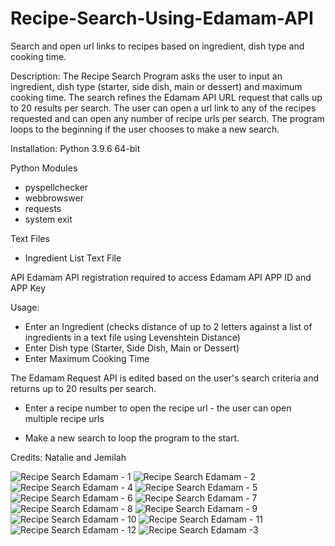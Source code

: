 # Recipe-Search-Using-Edamam-API
Search and open url links to recipes based on ingredient, dish type and cooking time.

Description: 
The Recipe Search Program asks the user to input an ingredient, dish type (starter, side dish, main or dessert) and maximum cooking time. The search refines the Edamam API URL request that calls up to 20 results per search. The user can open a url link to any of the recipes requested and can open any number of recipe urls per search. The program loops to the beginning if the user chooses to make a new search.

Installation:
Python 3.9.6 64-bit

Python Modules
- pyspellchecker
- webbrowswer
- requests
- system exit

Text Files
- Ingredient List Text File

API
Edamam API registration required to access Edamam API APP ID and APP Key

Usage: 
- Enter an Ingredient (checks distance of up to 2 letters against a list of ingredients in a text file using Levenshtein Distance)
- Enter Dish type (Starter, Side Dish, Main or Dessert)
- Enter Maximum Cooking Time

The Edamam Request API is edited based on the user's search criteria and returns up to 20 results per search.

- Enter a recipe number to open the recipe url - the user can open multiple recipe urls

- Make a new search to loop the program to the start.

Credits: Natalie and Jemilah

![Recipe Search Edamam - 1](https://user-images.githubusercontent.com/88142518/127854010-9900466f-f877-432e-a379-c6503ac51993.png)
![Recipe Search Edamam - 2](https://user-images.githubusercontent.com/88142518/127854014-1ce17ab4-a30b-4859-b9c9-d8ece1dcccff.png)
![Recipe Search Edamam - 4](https://user-images.githubusercontent.com/88142518/127854015-96b635b4-3193-4e68-b993-b12a1f0fca53.png)
![Recipe Search Edamam - 5](https://user-images.githubusercontent.com/88142518/127854017-7051baaa-529d-483f-8033-6fef11fdbd6a.png)
![Recipe Search Edamam - 6](https://user-images.githubusercontent.com/88142518/127854018-50c744fc-a959-4690-9e24-3242006a15c0.png)
![Recipe Search Edamam - 7](https://user-images.githubusercontent.com/88142518/127854019-1592eda0-e22b-413c-a0f1-e1980923a01d.png)
![Recipe Search Edamam - 8](https://user-images.githubusercontent.com/88142518/127854021-e5fdf24d-a8ce-4a4e-a90d-4722f675075a.png)
![Recipe Search Edamam - 9](https://user-images.githubusercontent.com/88142518/127854024-3bfcebe8-7f23-495a-917f-faa6cb29685f.png)
![Recipe Search Edamam - 10](https://user-images.githubusercontent.com/88142518/127854029-70929e18-a624-4633-a70c-3b1a0fc9508c.png)
![Recipe Search Edamam - 11](https://user-images.githubusercontent.com/88142518/127854034-24ae1f46-c543-45e8-b52c-24e91e779e1d.png)
![Recipe Search Edamam - 12](https://user-images.githubusercontent.com/88142518/127854035-41cd9251-880f-4a50-a5f8-25ecb44481ce.png)
![Recipe Search Edamam -3](https://user-images.githubusercontent.com/88142518/127854036-70dca860-cfe8-41a0-be52-bae401cd659b.png)

